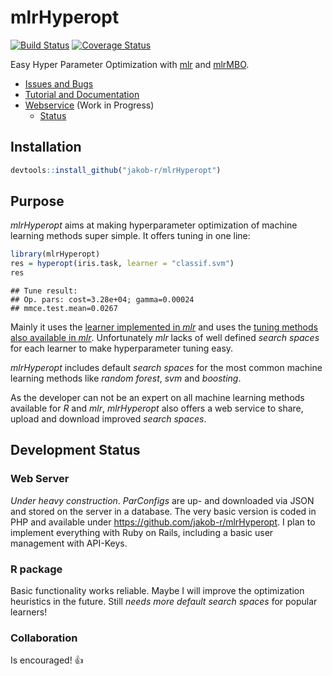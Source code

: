 
mlrHyperopt
===========

[![Build Status](https://travis-ci.org/jakob-r/mlrHyperopt.svg?branch=master)](https://travis-ci.org/jakob-r/mlrHyperopt) [![Coverage Status](https://coveralls.io/repos/github/jakob-r/mlrHyperopt/badge.svg?branch=master)](https://coveralls.io/github/jakob-r/mlrHyperopt?branch=master)

Easy Hyper Parameter Optimization with [mlr](https://github.com/mlr-org/mlr/#-machine-learning-in-r) and [mlrMBO](http://mlr-org.github.io/mlrMBO/).

-   [Issues and Bugs](https://github.com/jakob-r/mlrHyperopt/issues)
-   [Tutorial and Documentation](https://jakob-r.github.io/mlrHyperopt)
-   [Webservice](http://mlrhyperopt.jakob-r.de) (Work in Progress)
    -   [Status](http://mlrhyperopt.jakob-r.de/status.php)

Installation
------------

``` r
devtools::install_github("jakob-r/mlrHyperopt")
```

Purpose
-------

*mlrHyperopt* aims at making hyperparameter optimization of machine learning methods super simple. It offers tuning in one line:

``` r
library(mlrHyperopt)
res = hyperopt(iris.task, learner = "classif.svm")
res
```

    ## Tune result:
    ## Op. pars: cost=3.28e+04; gamma=0.00024
    ## mmce.test.mean=0.0267

Mainly it uses the [learner implemented in *mlr*](http://mlr-org.github.io/mlr-tutorial/devel/html/integrated_learners/index.html) and uses the [tuning methods also available in *mlr*](http://mlr-org.github.io/mlr-tutorial/devel/html/tune/index.html). Unfortunately *mlr* lacks of well defined *search spaces* for each learner to make hyperparameter tuning easy.

*mlrHyperopt* includes default *search spaces* for the most common machine learning methods like *random forest*, *svm* and *boosting*.

As the developer can not be an expert on all machine learning methods available for *R* and *mlr*, *mlrHyperopt* also offers a web service to share, upload and download improved *search spaces*.

Development Status
------------------

### Web Server

*Under heavy construction*. *ParConfigs* are up- and downloaded via JSON and stored on the server in a database. The very basic version is coded in PHP and available under <https://github.com/jakob-r/mlrHyperopt>. I plan to implement everything with Ruby on Rails, including a basic user management with API-Keys.

### R package

Basic functionality works reliable. Maybe I will improve the optimization heuristics in the future. Still *needs more default search spaces* for popular learners!

### Collaboration

Is encouraged! 👍
